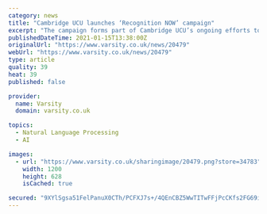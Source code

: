 ```yaml
---
category: news
title: "Cambridge UCU launches ‘Recognition NOW’ campaign"
excerpt: "The campaign forms part of Cambridge UCU’s ongoing efforts to gain trade union recognition from the University The Cambridge branch of the University and College Union (UCU) launched a “Recognition NOW” campaign this Wednesday (13/01),"
publishedDateTime: 2021-01-15T13:38:00Z
originalUrl: "https://www.varsity.co.uk/news/20479"
webUrl: "https://www.varsity.co.uk/news/20479"
type: article
quality: 39
heat: 39
published: false

provider:
  name: Varsity
  domain: varsity.co.uk

topics:
  - Natural Language Processing
  - AI

images:
  - url: "https://www.varsity.co.uk/sharingimage/20479.png?store=34783"
    width: 1200
    height: 628
    isCached: true

secured: "9XYlSgsa51FelPanuX0CTh/PCFXJ7s+/4QEnCBZ5WwTITwFFjPcCKfs2FG69irZTBDzTjLZOV5Q3vV5AB/zM0fmb7WUbxtQ3eff6/3TYDmdobg+k/iE7HprWJKS/BXf03Qx0g5WWZrbpDU8N4zACzSbWVjIFzygjjqBej0Vpl8WSYuxad6eXJDaZF8CdGWkVfwNL0w+L7QSQ4Yy3eaqNjFcsLI+6kpT9Y49eWtYLQj5rp5SI9neoylzDZY01fMbFp188+KT7HBpyeLB6tgFA186hn2Ci9DXV/qj9FV3XxWLBxYXMjGnqscBDbhc45XJ0D/oHkRyNpkHZapo7BI1ZoyuVsr0OBC3qVhe8qj3tNY0=;QsKtxX0VGOUCyTPpkmkNlA=="
---
```


